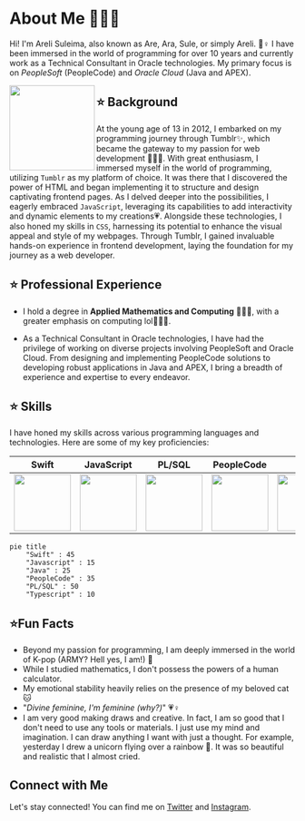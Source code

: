 # About Me 👩🏻‍💻

Hi! I'm Areli Suleima, also known as Are, Ara, Sule, or simply Areli. 🐸♀️ I have been immersed in the world of programming for over 10 years and currently work as a Technical Consultant in Oracle technologies. My primary focus is on *PeopleSoft* (PeopleCode)  and *Oracle Cloud* (Java and APEX).

<img align="left" src= "https://github.com/arelisuleima/arelisuleima/assets/72313215/d955880d-e649-4c7f-b8c4-d7f7a36b0235" width="150" height="150" />


## ⭐ Background
At the young age of 13 in 2012, I embarked on my programming journey through Tumblr✨, which became the gateway to my passion for web development 👩🏻‍💻. With great enthusiasm, I immersed myself in the world of programming, utilizing `Tumblr` as my platform of choice. It was there that I discovered the power of HTML and began implementing it to structure and design captivating frontend pages. As I delved deeper into the possibilities, I eagerly embraced `JavaScript`, leveraging its capabilities to add interactivity and dynamic elements to my creations💗. Alongside these technologies, I also honed my skills in `CSS`, harnessing its potential to enhance the visual appeal and style of my webpages. Through Tumblr, I gained invaluable hands-on experience in frontend development, laying the foundation for my journey as a web developer. 

##  ⭐ Professional Experience
- I hold a degree in **Applied Mathematics and Computing** 👩🏻‍🎓, with a greater emphasis on computing lol👩🏻‍🏫.

- As a Technical Consultant in Oracle technologies, I have had the privilege of working on diverse projects involving PeopleSoft and Oracle Cloud. From designing and implementing PeopleCode solutions to developing robust applications in Java and APEX, I bring a breadth of experience and expertise to every endeavor.


##  ⭐ Skills
I have honed my skills across various programming languages and technologies. Here are some of my key proficiencies:



|Swift |JavaScript | PL/SQL | PeopleCode| Java | Typescript |
|------|-----------|--------|------------|-----|-------------|
|<img src="https://cdn-icons-png.flaticon.com/512/919/919833.png" width="100" height="100" />|<img src="https://upload.wikimedia.org/wikipedia/commons/6/6a/JavaScript-logo.png" width="100" height="100" />|<img src="https://upload.wikimedia.org/wikipedia/en/thumb/6/68/Oracle_SQL_Developer_logo.svg/800px-Oracle_SQL_Developer_logo.svg.png" width="100" height="100" />|<img src= "https://github.com/arelisuleima/arelisuleima/assets/72313215/4575d3a9-43ad-4326-a345-3cbbe20df1f5" width="100" height="100" />|<img src = "https://1000logos.net/wp-content/uploads/2020/09/Java-Emblem.jpg" width="100" height="100" />|<img src ="https://upload.wikimedia.org/wikipedia/commons/thumb/4/4c/Typescript_logo_2020.svg/2048px-Typescript_logo_2020.svg.png" width="100" height="100" />|

```mermaid
pie title 
    "Swift" : 45
    "Javascript" : 15
    "Java" : 25
    "PeopleCode" : 35
    "PL/SQL" : 50
    "Typescript" : 10
```

## ⭐Fun Facts
- Beyond my passion for programming, I am deeply immersed in the world of K-pop (ARMY? Hell yes, I am!) 💜
- While I studied mathematics, I don't possess the powers of a human calculator.
- My emotional stability heavily relies on the presence of my beloved cat 🐱
- "*Divine feminine, I'm feminine (why?)*" 💗♀️
- I am very good making draws and creative. In fact, I am so good that I don't need to use any tools or materials. I just use my mind and imagination. I can draw anything I want with just a thought. For example, yesterday I drew a unicorn flying over a rainbow 🦄. It was so beautiful and realistic that I almost cried.

## Connect with Me
Let's stay connected! You can find me on [Twitter](https://twitter.com/arelisuleima) and [Instagram](https://instagram.com/arelisuleima).

